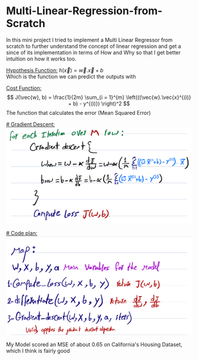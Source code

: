 # Multi-Linear-Regression-from-Scratch
In this mini project I tried to implement a Multi Linear Regressor from scratch to further understand the concept of linear regression and get a since of its implementation in terms of How and Why so that I get better intuition on how it works too.

<u> Hypothesis Function:</u> $h(\vec{x}) = \vec{w}.\vec{x} + b$  
Which is the function we can predict the outputs with


<u> Cost Function:</u>
$$
J(\vec{w}, b) = \frac{1}{2m} \sum_{i = 1}^{m} \left(((\vec{w}.\vec{x}^{(i)} + b) - y^{(i)}) \right)^2
$$
The function that calculates the error (Mean Squared Error)

<u> # Gradient Descent: </u>
![Gradient Descent Algorithm](readme%20assets/Gradient.jpeg)

<u> # Code plan: </u>
![Code plan](readme%20assets/Plan.jpeg)


My Model scored an MSE of about 0.65 on California's Housing Dataset, which I think is fairly good
